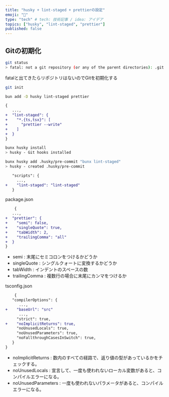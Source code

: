 ```yaml
---
title: "husky + lint-staged + prettierの設定"
emoji: "🐡"
type: "tech" # tech: 技術記事 / idea: アイデア
topics: ["husky", "lint-staged", "prettier"]
published: false
---
```


## Gitの初期化
```bash
git status
> fatal: not a git repository (or any of the parent directories): .git
```
fatalと出てきたらリポジトリはないのでGitを初期化する

```bash
git init
```

```bash
bun add -D husky lint-staged prettier
```

```diff json
{
   ...,
+  "lint-staged": {
+    "*.{ts,tsx}": [
+      "prettier --write"
+    ]
+  }
}
```

```bash
bunx husky install
> husky - Git hooks installed
```

```bash
bunx husky add .husky/pre-commit "bunx lint-staged"
> husky - created .husky/pre-commit
```

```diff json
   "scripts": {
     ...,
+    "lint-staged": "lint-staged"
   }
```

package.json
```diff json
    {
   ...,
+  "prettier": {
+    "semi": false,
+    "singleQuote": true,
+    "tabWidth": 2,
+    "trailingComma": "all"
+  }
}
```

- semi : 末尾にセミコロンをつけるかどうか
- singleQuote : シングルクォートに変換するかどうか
- tabWidth : インデントのスペースの数
- trailingComma : 複数行の場合に末尾にカンマをつけるか

tsconfig.json
```diff json
    {
   "compilerOptions": {
      ...,
+    "baseUrl": "src"
      ...,
     "strict": true,
+    "noImplicitReturns": true,
     "noUnusedLocals": true,
     "noUnusedParameters": true,
     "noFallthroughCasesInSwitch": true,
   }
}
```

- noImplicitReturns : 数内のすべての経路で、返り値の型があっているかをチェックする。
- noUnusedLocals : 宣言して、一度も使われないローカル変数があると、コンパイルエラーになる。
- noUnusedParameters : 一度も使われないパラメータがあると、コンパイルエラーになる。